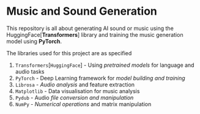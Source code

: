 # Music and Sound Generation
This repository is all about generating AI sound or music using the HuggingFace[**Transformers**] library and training the music generation model using **PyTorch**. 

The libraries used for this project are as specified 
1. `Transformers`[`HuggingFace`] - Using *pretrained models* for language and audio tasks
2. `PyTorch` - Deep Learning framework for *model building and training*
3. `Librosa` - *Audio analysis* and feature extraction
4. `Matplotlib` - Data visualisation for music analysis
5. `Pydub` - Audio *file conversion and manipulation*
6. `NumPy` - *Numerical operations* and matrix manipulation
